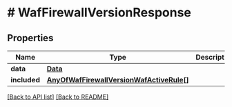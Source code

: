 # # WafFirewallVersionResponse

## Properties

Name | Type | Description | Notes
------------ | ------------- | ------------- | -------------
**data** | [**Data**](Data.md) |  | [optional]
**included** | [**AnyOfWafFirewallVersionWafActiveRule[]**](AnyOfWafFirewallVersionWafActiveRule.md) |  | [optional]

[[Back to API list]](../../README.md#endpoints) [[Back to README]](../../README.md)
